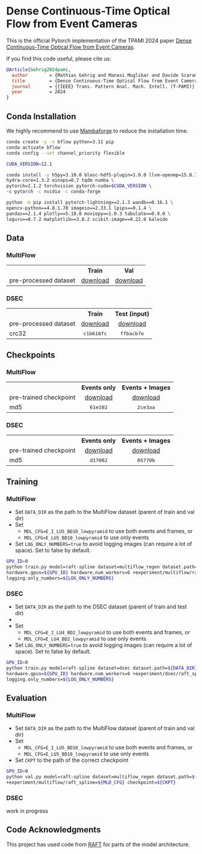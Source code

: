 # Dense Continuous-Time Optical Flow from Event Cameras

This is the official Pytorch implementation of the TPAMI 2024 paper [Dense Continuous-Time Optical Flow from Event Cameras](https://arxiv.org/abs/2203.13674).

If you find this code useful, please cite us:
```bibtex
@Article{Gehrig2024pami,
  author        = {Mathias Gehrig and Manasi Muglikar and Davide Scaramuzza},
  title         = {Dense Continuous-Time Optical Flow from Event Cameras},
  journal       = {{IEEE} Trans. Pattern Anal. Mach. Intell. (T-PAMI)},
  year          = 2024
}
```

## Conda Installation
We highly recommend to use [Mambaforge](https://github.com/conda-forge/miniforge#mambaforge) to reduce the installation time.
```Bash
conda create -y -n bflow python=3.11 pip
conda activate bflow
conda config --set channel_priority flexible

CUDA_VERSION=12.1

conda install -y h5py=3.10.0 blosc-hdf5-plugin=1.0.0 llvm-openmp=15.0.7 \
hydra-core=1.3.2 einops=0.7 tqdm numba \
pytorch=2.1.2 torchvision pytorch-cuda=$CUDA_VERSION \
-c pytorch -c nvidia -c conda-forge

python -m pip install pytorch-lightning==2.1.3 wandb==0.16.1 \
opencv-python==4.8.1.78 imageio==2.33.1 lpips==0.1.4 \
pandas==2.1.4 plotly==5.18.0 moviepy==1.0.3 tabulate==0.9.0 \
loguru==0.7.2 matplotlib==3.8.2 scikit-image==0.22.0 kaleido
```
## Data
### MultiFlow
<table><tbody>
<th valign="bottom"></th>
<th valign="bottom">Train</th>
<th valign="bottom">Val</th>
<tr><td align="left">pre-processed dataset</td>
<td align="center"><a href="https://download.ifi.uzh.ch/rpg/bflow/multiflow/train.tar">download</a></td>
<td align="center"><a href="https://download.ifi.uzh.ch/rpg/bflow/multiflow/test.tar">download</a></td>
</tr>
</tbody></table>

### DSEC
<table><tbody>
<th valign="bottom"></th>
<th valign="bottom">Train</th>
<th valign="bottom">Test (input)</th>
<tr><td align="left">pre-processed dataset</td>
<td align="center"><a href="https://download.ifi.uzh.ch/rpg/bflow/DSEC/train.tar">download</a></td>
<td align="center"><a href="https://download.ifi.uzh.ch/rpg/bflow/DSEC/test.tar">download</a></td>
</tr>
<tr><td align="left">crc32</td>
<td align="center"><tt>c1b618fc</tt></td>
<td align="center"><tt>ffbacb7e</tt></td>
</tr>
</tbody></table>

## Checkpoints

### MultiFlow

<table><tbody>
<th valign="bottom"></th>
<th valign="bottom">Events only</th>
<th valign="bottom">Events + Images</th>
<tr><td align="left">pre-trained checkpoint</td>
<td align="center"><a href="https://download.ifi.uzh.ch/rpg/bflow/checkpoints/multiflow/E_LU5_BD10.ckpt">download</a></td>
<td align="center"><a href="https://download.ifi.uzh.ch/rpg/bflow/checkpoints/multiflow/E_I_LU5_BD10.ckpt">download</a></td>
</tr>
<tr><td align="left">md5</td>
<td align="center"><tt>61e102</tt></td>
<td align="center"><tt>2ce3aa</tt></td>
</tr>
</tbody></table>

### DSEC

<table><tbody>
<th valign="bottom"></th>
<th valign="bottom">Events only</th>
<th valign="bottom">Events + Images</th>
<tr><td align="left">pre-trained checkpoint</td>
<td align="center"><a href="https://download.ifi.uzh.ch/rpg/bflow/checkpoints/dsec/E_LU4_BD2.ckpt">download</a></td>
<td align="center"><a href="https://download.ifi.uzh.ch/rpg/bflow/checkpoints/dsec/E_I_LU4_BD2.ckpt">download</a></td>
</tr>
<tr><td align="left">md5</td>
<td align="center"><tt>d17002</tt></td>
<td align="center"><tt>05770b</tt></td>
</tr>
</tbody></table>


## Training

### MultiFlow
- Set `DATA_DIR` as the path to the MultiFlow dataset (parent of train and val dir)
- Set
    - `MDL_CFG=E_I_LU5_BD10_lowpyramid` to use both events and frames, or
    - `MDL_CFG=E_LU5_BD10_lowpyramid` to use only events
- Set `LOG_ONLY_NUMBERS=true` to avoid logging images (can require a lot of space). Set to false by default.

```Bash
GPU_ID=0
python train.py model=raft-spline dataset=multiflow_regen dataset.path=${DATA_DIR} wandb.group_name=multiflow \
hardware.gpus=${GPU_ID} hardware.num_workers=6 +experiment/multiflow/raft_spline=${MLD_CFG} \
logging.only_numbers=${LOG_ONLY_NUMBERS}
```

### DSEC
- Set `DATA_DIR` as the path to the DSEC dataset (parent of train and test dir)
- 
- Set
  - `MDL_CFG=E_I_LU4_BD2_lowpyramid` to use both events and frames, or
  - `MDL_CFG=E_LU4_BD2_lowpyramid` to use only events
- Set `LOG_ONLY_NUMBERS=true` to avoid logging images (can require a lot of space). Set to false by default.

```Bash
GPU_ID=0
python train.py model=raft-spline dataset=dsec dataset.path=${DATA_DIR} wandb.group_name=dsec \
hardware.gpus=${GPU_ID} hardware.num_workers=6 +experiment/dsec/raft_spline=${MLD_CFG} \
logging.only_numbers=${LOG_ONLY_NUMBERS}
```

## Evaluation 

### MultiFlow
- Set `DATA_DIR` as the path to the MultiFlow dataset (parent of train and val dir)
- Set
  - `MDL_CFG=E_I_LU5_BD10_lowpyramid` to use both events and frames, or
  - `MDL_CFG=E_LU5_BD10_lowpyramid` to use only events
- Set `CKPT` to the path of the correct checkpoint

```Bash
GPU_ID=0
python val.py model=raft-spline dataset=multiflow_regen dataset.path=${DATA_DIR} hardware.gpus=${GPU_ID} \
+experiment/multiflow/raft_spline=${MLD_CFG} checkpoint=${CKPT}
```

### DSEC

work in progress

## Code Acknowledgments
This project has used code from [RAFT](https://github.com/princeton-vl/RAFT) for parts of the model architecture.
